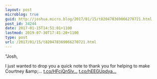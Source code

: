 ```yaml
---
layout: post
microblog: true
guid: http://joshua.micro.blog/2017/01/15/t820478369066270721.html
post_id: 34244
date: 2017-01-15T14:51:01+1100
lastmod: 2019-07-30T17:41:20+1100
type: post
url: /2017/01/15/t820478369066270721.html
---
```

"Josh,

I just wanted to drop you a quick note to thank you for helping to make Courtney &amp;amp;… [t.co/HFcjQn5Iv...](https://t.co/HFcjQn5Iv7) [t.co/hEEGUpdya...](https://t.co/hEEGUpdyab)
